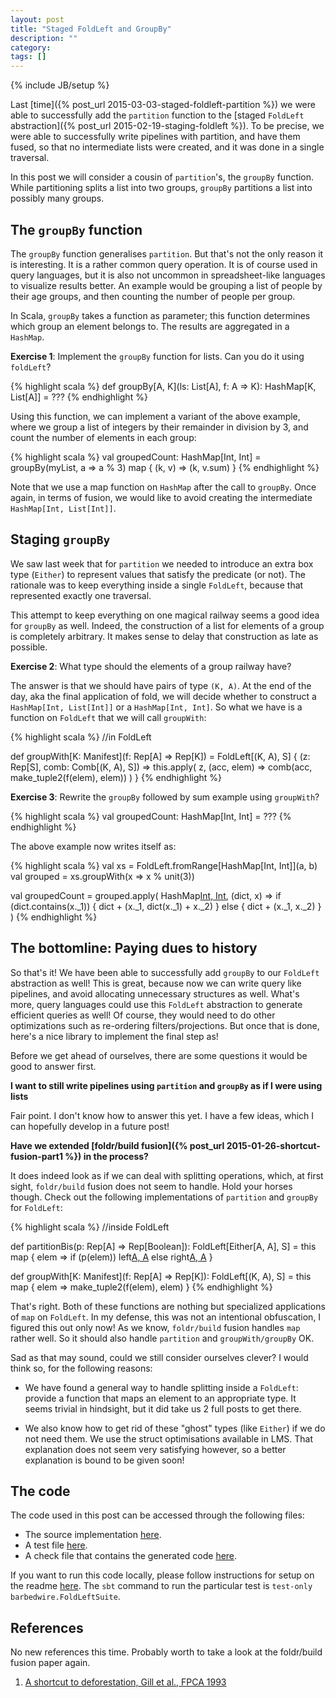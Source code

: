 ```yaml
---
layout: post
title: "Staged FoldLeft and GroupBy"
description: ""
category:
tags: []
---
```

{% include JB/setup %}

Last [time]({% post_url 2015-03-03-staged-foldleft-partition %}) we were able to
successfully add the `partition` function to the
[staged `FoldLeft` abstraction]({% post_url 2015-02-19-staging-foldleft %}). To
be precise, we were able to successfully write pipelines with partition, and have
them fused, so that no intermediate lists were created, and it was done in a single
traversal.

In this post we will consider a cousin of `partition`'s, the `groupBy` function.
While partitioning splits a list into two groups, `groupBy` partitions a list into
possibly many groups.


The `groupBy` function
--------------------

The `groupBy` function generalises `partition`. But that's not the only reason it
is interesting. It is a rather common query operation. It is of course used in query
languages, but it is also not uncommon in spreadsheet-like languages to visualize
results better. An example would be grouping a list of people by their age groups,
and then counting the number of people per group.

In Scala, `groupBy` takes a function as parameter; this function determines which
group an element belongs to. The results are aggregated in a `HashMap`.

__Exercise 1__: Implement the `groupBy` function for lists. Can you do it using
`foldLeft`?

{% highlight scala %}
def groupBy[A, K](ls: List[A], f: A => K): HashMap[K, List[A]] = ???
{% endhighlight %}

Using this function, we can implement a variant of the above example, where we
group a list of integers by their remainder in division by 3, and count the number
of elements in each group:

{% highlight scala %}
val groupedCount: HashMap[Int, Int] = groupBy(myList, a => a % 3) map {
  (k, v) => (k, v.sum)
}
{% endhighlight %}

Note that we use a map function on `HashMap` after the call to `groupBy`. Once
again, in terms of fusion, we would like to avoid creating the intermediate
`HashMap[Int, List[Int]]`.


Staging `groupBy`
-----------------

We saw last week that for `partition` we needed to introduce an extra box type
(`Either`) to represent values that satisfy the predicate (or not). The rationale
was to keep everything inside a single `FoldLeft`, because that represented exactly
one traversal.

This attempt to keep everything on one magical railway seems a good idea for `groupBy`
as well. Indeed, the construction of a list for elements of a group is completely
arbitrary. It makes sense to delay that construction as late as possible.

__Exercise 2__: What type should the elements of a group railway have?

The answer is that we should have pairs of type `(K, A)`. At the end of the day,
aka the final application of fold, we will decide whether to construct a `HashMap[Int, List[Int]]`
or a `HashMap[Int, Int]`. So what we have is a function on `FoldLeft` that we
will call `groupWith`:

{% highlight scala %}
//in FoldLeft

def groupWith[K: Manifest](f: Rep[A] => Rep[K]) =
  FoldLeft[(K, A), S] { (z: Rep[S], comb: Comb[(K, A), S]) =>
    this.apply(
      z,
      (acc, elem) => comb(acc, make_tuple2(f(elem), elem))
    )
  }
{% endhighlight %}


__Exercise 3__: Rewrite the `groupBy` followed by sum example using `groupWith`?

{% highlight scala %}
val groupedCount: HashMap[Int, Int] = ???
{% endhighlight %}

The above example now writes itself as:

{% highlight scala %}
val xs = FoldLeft.fromRange[HashMap[Int, Int]](a, b)
val grouped = xs.groupWith(x => x % unit(3))

val groupedCount = grouped.apply(
  HashMap[Int, Int](),
  (dict, x) =>
    if (dict.contains(x._1)) { dict + (x._1, dict(x._1) + x._2) }
    else { dict + (x._1, x._2) }
)
{% endhighlight %}

The bottomline: Paying dues to history
--------------------------------------

So that's it! We have been able to successfully add `groupBy` to our `FoldLeft`
abstraction as well! This is great, because now we can write query like pipelines,
and avoid allocating unnecessary structures as well. What's more, query languages
could use this `FoldLeft` abstraction to generate efficient queries as well! Of
course, they would need to do other optimizations such as re-ordering
filters/projections. But once that is done, here's a nice library to implement
the final step as!

Before we get ahead of ourselves, there are some questions it would be good to
answer first.

__I want to still write pipelines using `partition` and `groupBy` as if I were
using lists__

Fair point. I don't know how to answer this yet. I have a few ideas, which I can
hopefully develop in a future post!

__Have we extended [foldr/build fusion]({% post_url 2015-01-26-shortcut-fusion-part1 %})
in the process?__

It does indeed look as if we can deal with splitting operations, which, at first
sight, `foldr/build` fusion does not seem to handle. Hold your horses though. Check
out the following implementations of `partition` and `groupBy` for `FoldLeft`:

{% highlight scala %}
//inside FoldLeft

def partitionBis(p: Rep[A] => Rep[Boolean]): FoldLeft[Either[A, A], S] =
  this map { elem => if (p(elem)) left[A, A](elem) else right[A, A](elem) }

def groupWith[K: Manifest](f: Rep[A] => Rep[K]): FoldLeft[(K, A), S] =
  this map { elem => make_tuple2(f(elem), elem) }
{% endhighlight %}

That's right. Both of these functions are nothing but specialized applications of
`map` on `FoldLeft`. In my defense, this was not an intentional obfuscation, I
figured this out only now! As we know, `foldr/build` fusion handles `map` rather
well. So it should also handle `partition` and `groupWith/groupBy` OK.

Sad as that may sound, could we still consider ourselves clever? I would think so,
for the following reasons:

  * We have found a general way to handle splitting inside a `FoldLeft`: provide
  a function that maps an element to an appropriate type. It seems trivial in
  hindsight, but it did take us 2 full posts to get there.

  * We also know how to get rid of these "ghost" types (like `Either`) if we do
  not need them. We use the struct optimisations available in LMS. That explanation
  does not seem very satisfying however, so a better explanation is bound to be
  given soon!


The code
--------

The code used in this post can be accessed through the following files:

  * The source implementation [here](https://github.com/manojo/functadelic/blob/master/src/main/scala/barbedwire/FoldLeft.scala).
  * A test file [here](https://github.com/manojo/functadelic/blob/master/src/test/scala/barbedwire/FoldLeftSuite.scala).
  * A check file that contains the generated code [here](https://github.com/manojo/functadelic/blob/master/test-out/partition.check).

If you want to run this code locally, please follow instructions for setup on
the readme [here](https://github.com/manojo/functadelic). The `sbt` command to
run the particular test is `test-only barbedwire.FoldLeftSuite`.


References
----------

No new references this time. Probably worth to take a look at the foldr/build fusion paper again.

1. [A shortcut to deforestation, Gill et al., FPCA 1993][1]

  [1]: http://dl.acm.org/citation.cfm?id=165214
